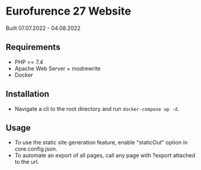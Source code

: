 # Eurofurence 27 Website

Built 07.07.2022 - 04.08.2022

## Requirements

* PHP >= 7.4
* Apache Web Server + modrewrite
* Docker

## Installation

* Navigate a cli to the root directory and run `docker-compose up -d`.

## Usage

* To use the static site generation feature, enable "staticOut" option in core.config.json.
* To automate an export of all pages, call any page with ?export attached to the url.